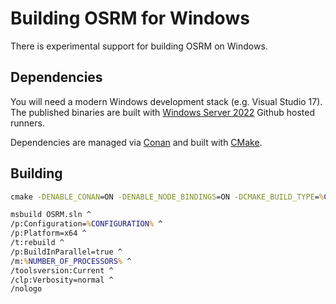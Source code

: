 # Building OSRM for Windows

There is experimental support for building OSRM on Windows.

## Dependencies

You will need a modern Windows development stack (e.g. Visual Studio 17). The published binaries are built with
[Windows Server 2022](https://github.com/actions/runner-images/blob/main/images/win/Windows2022-Readme.md) Github hosted runners.

Dependencies are managed via [Conan](https://conan.io/) and built with [CMake](https://cmake.org/).

## Building

```bat
cmake -DENABLE_CONAN=ON -DENABLE_NODE_BINDINGS=ON -DCMAKE_BUILD_TYPE=%CONFIGURATION% -G "Visual Studio 17 2022" ..

msbuild OSRM.sln ^
/p:Configuration=%CONFIGURATION% ^
/p:Platform=x64 ^
/t:rebuild ^
/p:BuildInParallel=true ^
/m:%NUMBER_OF_PROCESSORS% ^
/toolsversion:Current ^
/clp:Verbosity=normal ^
/nologo
```





